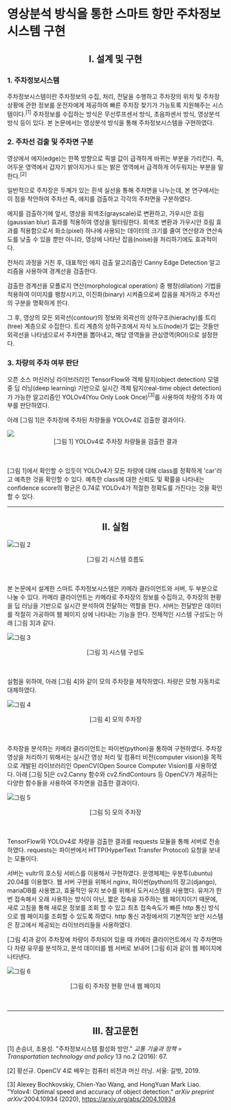 # 영상분석 방식을 통한 스마트 항만 주차정보시스템 구현

## <center><strong>I. 설계 및 구현</strong></center>

### 1. 주차정보시스템

주차정보시스템이란 주차정보의 수집, 처리, 전달을 수행하고 주차장의 위치 및 주차장 상황에 관한 정보를 운전자에게 제공하여 빠른 주차장 찾기가 가능토록 지원해주는 시스템이다.<sup>[1]</sup> 주차정보를 수집하는 방식은 무선루프센서 방식, 초음파센서 방식, 영상분석 방식 등이 있다. 본 논문에서는 영상분석 방식을 통해 주차정보시스템을 구현하였다.

### 2. 주차선 검출 및 주차면 구분

영상에서 에지(edge)는 한쪽 방향으로 픽셀 값이 급격하게 바뀌는 부분을 가리킨다. 즉, 어두운 영역에서 갑자기 밝아지거나 또는 밝은 영역에서 급격하게 어두워지는 부분을 말한다.<sup>[2]</sup>

일반적으로 주차장은 두께가 있는 흰색 실선을 통해 주차면을 나누는데, 본 연구에서는 이 점을 착안하여 주차선 즉, 에지를 검출하고 각각의 주차면을 구분하였다.

에지를 검출하기에 앞서, 영상을 회색조(grayscale)로 변환하고, 가우시안 흐림(gaussian blur) 효과를 적용하여 영상을 필터링한다. 회색조 변환과 가우시안 흐림 효과를 적용함으로서 화소(pixel) 하나에 사용되는 데이터의 크기를 줄여 연산량과 연산속도를 낮출 수 있을 뿐만 아니라, 영상에 나타난 잡음(noise)을 처리하기에도 효과적이다.

전처리 과정을 거친 후, 대표적인 에지 검출 알고리즘인 Canny Edge Detection 알고리즘을 사용하여 경계선을 검출한다.

검출한 경계선을 모폴로지 연산(morphological operation) 중 팽창(dilation) 기법을 적용하여 이미지를 팽창시키고, 이진화(binary) 시켜줌으로써 잡음을 제거하고 주차선의 구분을 명확하게 한다.

그 후, 영상의 모든 외곽선(contour)의 정보와 외곽선의 상하구조(hierachy)를 트리(tree) 계층으로 수집한다. 트리 계층의 상하구조에서 자식 노드(node)가 없는 것들만 외곽선을 나타냄으로서 주차면을 뽑아내고, 해당 영역들을 관심영역(ROI)으로 설정한다.

### 3. 차량의 주차 여부 판단

오픈 소스 머신러닝 라이브러리인 TensorFlow와 객체 탐지(object detection) 모델 중 딥 러닝(deep learning) 기반으로 실시간 객체 탐지(real-time object detection)가 가능한 알고리즘인 YOLOv4(You Only Look Once)<sup>[3]</sup>를 사용하여 차량의 주차 여부를 판단하였다.

아래 [그림 1]은 주차장에 주차된 차량들을 YOLOv4로 검출한 결과이다.

<img src="https://raw.githubusercontent.com/oneonlee/where-cargo/main/2021_smart_contest/%EC%B2%A8%EB%B6%80%ED%8C%8C%EC%9D%BC/%EC%BD%94%EB%93%9C%20%EB%B6%84%EC%84%9D%20%EA%B2%B0%EA%B3%BC/%E1%84%8C%E1%85%A1%E1%84%83%E1%85%A9%E1%86%BC%E1%84%8E%E1%85%A1%E1%84%90%E1%85%A1%E1%86%B7%E1%84%8C%E1%85%B5%E1%84%8B%E1%85%A1%E1%86%AF%E1%84%80%E1%85%A9%E1%84%85%E1%85%B5%E1%84%8C%E1%85%B3%E1%86%B7-2.png">

<center>[그림 1] YOLOv4로 주차장 차량들을 검출한 결과</center>

<br>
<br>


[그림 1]에서 확인할 수 있듯이 YOLOv4가 모든 차량에 대해 class를 정확하게 'car'라고 예측한 것을 확인할 수 있다. 예측한 class에 대한 신뢰도 및 확률을 나타내는 confidence score의 평균은 0.74로 YOLOv4가 적절한 정확도를 가진다는 것을 확인할 수 있다.

---

## <center><strong>II. 실험</strong></center>

![그림 2](https://raw.githubusercontent.com/oneonlee/where-cargo/main/2021_smart_contest/%EC%B2%A8%EB%B6%80%ED%8C%8C%EC%9D%BC/%EA%B5%AC%EC%84%B1%EB%8F%84%3A%ED%9D%90%EB%A6%84%EB%8F%84/%E1%84%89%E1%85%B5%E1%84%89%E1%85%B3%E1%84%90%E1%85%A6%E1%86%B7%20%E1%84%92%E1%85%B3%E1%84%85%E1%85%B3%E1%86%B7%E1%84%83%E1%85%A9.jpg)

<center>[그림 2] 시스템 흐름도</center>

<br>
<br>

본 논문에서 설계한 스마트 주차정보시스템은 카메라 클라이언트와 서버, 두 부분으로 나눌 수 있다. 카메라 클라이언트는 카메라로 주차장의 정보를 수집하고, 주차장의 현황을 딥 러닝을 기반으로 실시간 분석하여 전달하는 역할을 한다. 서버는 전달받은 데이터를 적절히 가공하여 웹 페이지 상에 나타내는 기능을 한다. 전체적인 시스템 구성도는 아래 [그림 3]과 같다.

![그림 3](https://raw.githubusercontent.com/oneonlee/where-cargo/main/2021_smart_contest/%EC%B2%A8%EB%B6%80%ED%8C%8C%EC%9D%BC/%EA%B5%AC%EC%84%B1%EB%8F%84%3A%ED%9D%90%EB%A6%84%EB%8F%84/%EC%84%9C%EB%B9%84%EC%8A%A4%20%EA%B5%AC%EC%84%B1%EB%8F%84.jpg)

<center>[그림 3] 시스템 구성도</center>

<br>
<br>

실험을 위하여, 아래 [그림 4]와 같이 모의 주차장을 제작하였다. 차량은 모형 자동차로 대체하였다.

<!-- ![그림 4](https://github.com/oneonlee/where-cargo/blob/main/2021_smart_contest/%EC%B2%A8%EB%B6%80%ED%8C%8C%EC%9D%BC/%E1%84%8C%E1%85%AE%E1%84%8E%E1%85%A1%E1%84%8C%E1%85%A1%E1%86%BC2.png?raw=true) -->

![그림 4](https://github.com/oneonlee/where-cargo/blob/main/2021_smart_contest/%EC%B2%A8%EB%B6%80%ED%8C%8C%EC%9D%BC/%E1%84%8C%E1%85%AE%E1%84%8E%E1%85%A1%E1%84%8C%E1%85%A1%E1%86%BC4.png?raw=true)

<center>[그림 4] 모의 주차장</center>
<br>
<br>

주차장을 분석하는 카메라 클라이언트는 파이썬(python)을 통하여 구현하였다. 주차장 영상을 처리하기 위해서는 실시간 영상 처리 및 컴퓨터 비전(computer vision)을 목적으로 개발된 라이브러리인 OpenCV(Open Source Computer Vision)를 사용하였다. 아래 [그림 5]은 cv2.Canny 함수와 cv2.findContours 등 OpenCV가 제공하는 다양한 함수들을 사용하여 주차면을 검출한 결과이다.

![그림 5](https://user-images.githubusercontent.com/73745836/125752557-34db0751-6fd3-49fc-bfa2-4ac17ee93143.png)

<center>[그림 5] 모의 주차장</center>

<br>
<br>

TensorFlow와 YOLOv4로 차량을 검출한 결과를 requests 모듈을 통해 서버로 전송하였다. requests는 파이썬에서 HTTP(HyperText Transfer Protocol) 요청을 보내는 모듈이다.

서버는 vultr의 호스팅 서비스를 이용해서 구현하였다. 운영체제는 우분투(ubuntu) 20.04를 이용했다. 웹 서버 구현을 위해서 nginx, 파이썬(python)의 장고(django), mariaDB를 사용했고, 효율적인 유지 보수를 위해서 도커시스템을 사용했다. 유저가 한번 접속해서 오래 사용하는 방식이 아닌, 짧은 접속을 자주하는 웹 페이지이기 때문에, 새로 고침을 통해 새로운 정보를 조회 할 수 있고 최초 접속속도가 빠른 http 통신 방식으로 웹 페이지를 조회할 수 있도록 하였다. http 통신 과정에서의 기본적인 보안 시스템은 장고에서 제공되는 라이브러리들을 사용하였다.

[그림 4]과 같이 주차장에 차량이 주차되어 있을 때 카메라 클라이언트에서 각 주차면마다 차량 유무를 분석하고, 분석 데이터를 웹 서버로 보내어 [그림 6]과 같이 웹 페이지에 나타낸다.

![그림 6](https://github.com/oneonlee/where-cargo/blob/main/2021_smart_contest/%EC%B2%A8%EB%B6%80%ED%8C%8C%EC%9D%BC/%E1%84%8B%E1%85%B0%E1%86%B8.png?raw=true)

<center>[그림 6] 주차장 현황 안내 웹 페이지</center>

<br>
<br>

---

## <center><strong>III. 참고문헌</strong></center>

[1] 손승녀, 조용성. "주차정보시스템 활성화 방안." _교통 기술과 정책 = Transportation technology and policy_ 13 no.2 (2016): 67.

[2] 황선규. OpenCV 4로 배우는 컴퓨터 비전과 머신 러닝. 서울: 길벗, 2019.

[3] Alexey Bochkovskiy, Chien-Yao Wang, and HongYuan Mark Liao. "Yolov4: Optimal speed and accuracy of object detection." _arXiv preprint arXiv_:2004.10934 (2020), https://arxiv.org/abs/2004.10934

